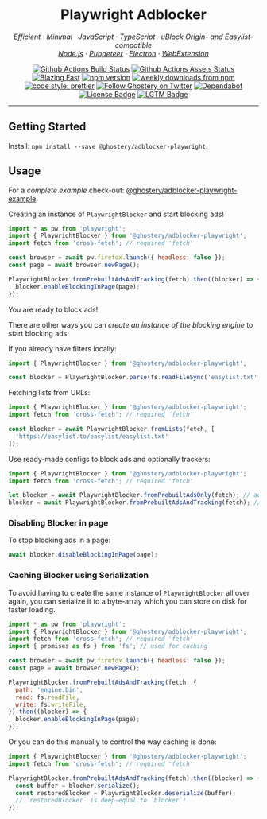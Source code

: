 <h1 align="center">Playwright Adblocker</h2>

<p align="center">
  <em>
    Efficient
    · Minimal
    · JavaScript
    · TypeScript
    · uBlock Origin- and Easylist-compatible
  </em>
  <br />
  <em>
    <a href="https://github.com/ghostery/adblocker/tree/master/packages/adblocker">Node.js</a>
    · <a href="https://github.com/ghostery/adblocker/tree/master/packages/adblocker-puppeteer">Puppeteer</a>
    · <a href="https://github.com/ghostery/adblocker/tree/master/packages/adblocker-electron">Electron</a>
    · <a href="https://github.com/ghostery/adblocker/tree/master/packages/adblocker-webextension">WebExtension</a>
  </em>
</p>

<p align="center">
  <a href="https://github.com/ghostery/adblocker/actions?query=workflow%3ATests">
    <img alt="Github Actions Build Status" src="https://img.shields.io/github/workflow/status/ghostery/adblocker/Tests?label=tests&style=flat-square"></a>
  <a href="https://github.com/ghostery/adblocker/actions?query=workflow%3Assets">
    <img alt="Github Actions Assets Status" src="https://img.shields.io/github/workflow/status/ghostery/adblocker/Assets?label=assets&style=flat-square"></a>
  <a href="https://twitter.com/acdlite/status/974390255393505280">
    <img alt="Blazing Fast" src="https://img.shields.io/badge/speed-blazing%20%F0%9F%94%A5-brightgreen.svg?style=flat-square"></a>
  <a href="https://www.npmjs.com/package/@ghostery/adblocker">
    <img alt="npm version" src="https://img.shields.io/npm/v/@ghostery/adblocker.svg?style=flat-square"></a>
  <a href="https://www.npmjs.com/package/@ghostery/adblocker">
    <img alt="weekly downloads from npm" src="https://img.shields.io/npm/dw/@ghostery/adblocker.svg?style=flat-square"></a>
  <br/>
  <a href="#badge">
    <img alt="code style: prettier" src="https://img.shields.io/badge/code_style-prettier-ff69b4.svg?style=flat-square"></a>
  <a href="https://twitter.com/ghostery">
    <img alt="Follow Ghostery on Twitter" src="https://img.shields.io/twitter/follow/ghostery.svg?label=follow+ghostery&style=flat-square"></a>
  <a href="https://github.com/ghostery/adblocker">
    <img alt="Dependabot" src="https://img.shields.io/badge/dependabot-enabled-brightgreen?logo=dependabot&style=flat-square"></a>
  <a href="https://github.com/ghostery/adblocker/blob/master/LICENSE">
    <img alt="License Badge" src="https://img.shields.io/github/license/ghostery/adblocker?style=flat-square"></a>
  <a href="https://lgtm.com/projects/g/ghostery/adblocker?mode=list">
    <img alt="LGTM Badge" src="https://img.shields.io/lgtm/alerts/github/ghostery/adblocker?style=flat-square"></a>
</p>

---

## Getting Started

Install: `npm install --save @ghostery/adblocker-playwright`.

## Usage

For a *complete example* check-out: [@ghostery/adblocker-playwright-example](https://github.com/ghostery/adblocker/tree/master/packages/adblocker-playwright-example).

Creating an instance of `PlaywrightBlocker` and start blocking ads!

```javascript
import * as pw from 'playwright';
import { PlaywrightBlocker } from '@ghostery/adblocker-playwright';
import fetch from 'cross-fetch'; // required 'fetch'

const browser = await pw.firefox.launch({ headless: false });
const page = await browser.newPage();

PlaywrightBlocker.fromPrebuiltAdsAndTracking(fetch).then((blocker) => {
  blocker.enableBlockingInPage(page);
});
```

You are ready to block ads!

There are other ways you can *create an instance of the blocking engine* to
start blocking ads.

If you already have filters locally:
```javascript
import { PlaywrightBlocker } from '@ghostery/adblocker-playwright';

const blocker = PlaywrightBlocker.parse(fs.readFileSync('easylist.txt', 'utf-8'));
```

Fetching lists from URLs:
```javascript
import { PlaywrightBlocker } from '@ghostery/adblocker-playwright';
import fetch from 'cross-fetch'; // required 'fetch'

const blocker = await PlaywrightBlocker.fromLists(fetch, [
  'https://easylist.to/easylist/easylist.txt'
]);
```

Use ready-made configs to block ads and optionally trackers:
```javascript
import { PlaywrightBlocker } from '@ghostery/adblocker-playwright';
import fetch from 'cross-fetch'; // required 'fetch'

let blocker = await PlaywrightBlocker.fromPrebuiltAdsOnly(fetch); // ads only
blocker = await PlaywrightBlocker.fromPrebuiltAdsAndTracking(fetch); // ads and tracking
```

### Disabling Blocker in page

To stop blocking ads in a page:

```javascript
await blocker.disableBlockingInPage(page);
```

### Caching Blocker using Serialization

To avoid having to create the same instance of `PlaywrightBlocker` all over again,
you can serialize it to a byte-array which you can store on disk for faster
loading.

```javascript
import * as pw from 'playwright';
import { PlaywrightBlocker } from '@ghostery/adblocker-playwright';
import fetch from 'cross-fetch'; // required 'fetch'
import { promises as fs } from 'fs'; // used for caching

const browser = await pw.firefox.launch({ headless: false });
const page = await browser.newPage();

PlaywrightBlocker.fromPrebuiltAdsAndTracking(fetch, {
  path: 'engine.bin',
  read: fs.readFile,
  write: fs.writeFile,
}).then((blocker) => {
  blocker.enableBlockingInPage(page);
});
```

Or you can do this manually to control the way caching is done:

```javascript
import { PlaywrightBlocker } from '@ghostery/adblocker-playwright';
import fetch from 'cross-fetch'; // required 'fetch'

PlaywrightBlocker.fromPrebuiltAdsAndTracking(fetch).then((blocker) => {
  const buffer = blocker.serialize();
  const restoredBlocker = PlaywrightBlocker.deserialize(buffer);
  // `restoredBlocker` is deep-equal to `blocker`!
});
```

